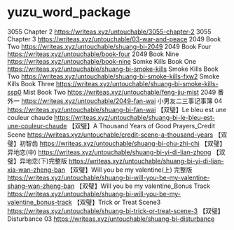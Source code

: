# yuzu_word_package
3055 Chapter 2 
https://writeas.xyz/untouchable/3055-chapter-2
3055 Chapter 3
https://writeas.xyz/untouchable/03-war-and-peace
2049 Book Two 
https://writeas.xyz/untouchable/shuang-bi-2049
2049 Book Four 
https://writeas.xyz/untouchable/book-four
2049 Book Nine 
https://writeas.xyz/untouchable/book-nine
Somke Kills Book One
https://writeas.xyz/untouchable/shuang-bi-smoke-kills
Smoke Kills Book Two
https://writeas.xyz/untouchable/shuang-bi-smoke-kills-fxw2
Smoke Kills Book Three
https://writeas.xyz/untouchable/shuang-bi-smoke-kills-ssp0
Mist Book Two
https://writeas.xyz/untouchable/feng-jiu-mist
2049 番外一
https://writeas.xyz/untouchable/2049-fan-wai
小男友二三事记事簿 04
https://writeas.xyz/untouchable/shuang-bi-fan-wai
【双璧】Le bleu est une couleur chaude
https://writeas.xyz/untouchable/shuang-bi-le-bleu-est-une-couleur-chaude
【双璧】A Thousand Years of Good Prayers_Credit Scene 
https://writeas.xyz/untouchable/credit-scene-a-thousand-years
【双璧】初智齿
https://writeas.xyz/untouchable/shuang-bi-chu-zhi-chi
【双璧】异地恋(中) 
https://writeas.xyz/untouchable/shuang-bi-yi-di-lian-zhong
【双璧】异地恋(下)完整版
https://writeas.xyz/untouchable/shuang-bi-yi-di-lian-xia-wan-zheng-ban
【双璧】Will you be my valentine(上) 完整版
https://writeas.xyz/untouchable/shuang-bi-will-you-be-my-valentine-shang-wan-zheng-ban
【双璧】Will you be my valentine_Bonus Track 
https://writeas.xyz/untouchable/shuang-bi-will-you-be-my-valentine_bonus-track
【双璧】Trick or Treat Scene3 
https://writeas.xyz/untouchable/shuang-bi-trick-or-treat-scene-3
【双璧】Disturbance 03
https://writeas.xyz/untouchable/shuang-bi-disturbance

